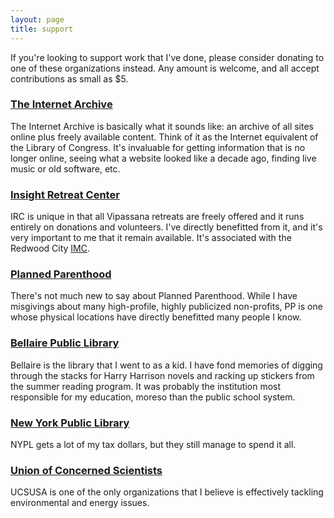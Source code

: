```yaml
---
layout: page
title: support
---
```


If you're looking to support work that I've done, please consider donating to
one of these organizations instead. Any amount is welcome, and all accept
contributions as small as $5.

### [The Internet Archive](https://archive.org/donate/)

The Internet Archive is basically what it sounds like: an archive of all sites
online plus freely available content. Think of it as the Internet equivalent
of the Library of Congress. It's invaluable for getting information that is no
longer online, seeing what a website looked like a decade ago, finding live
music or old software, etc.

### [Insight Retreat Center](https://www.insightretreatcenter.org/donations/)

IRC is unique in that all Vipassana retreats are freely offered and it runs
entirely on donations and volunteers. I've directly benefitted from it, and
it's very important to me that it remain available. It's associated with the
Redwood City [IMC](https://www.insightmeditationcenter.org/vision/).

### [Planned Parenthood](https://www.plannedparenthood.org)

There's not much new to say about Planned Parenthood. While I have misgivings
about many high-profile, highly publicized non-profits, PP is one whose
physical locations have directly benefitted many people I know.

### [Bellaire Public Library](https://www.fotbl.com)

Bellaire is the library that I went to as a kid. I have fond memories of
digging through the stacks for Harry Harrison novels and racking up stickers
from the summer reading program. It was probably the institution most
responsible for my education, moreso than the public school system.

### [New York Public Library](https://www.nypl.org/give)

NYPL gets a lot of my tax dollars, but they still manage to spend it all.

### [Union of Concerned Scientists](https://ucsusa.org)

UCSUSA is one of the only organizations that I believe is effectively tackling
environmental and energy issues.

